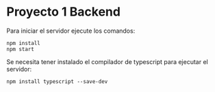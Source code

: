 # Proyecto 1 Backend

Para iniciar el servidor ejecute los comandos:

```console
npm install
npm start
```

Se necesita tener instalado el compilador de typescript para ejecutar el servidor:

```console
npm install typescript --save-dev
```
